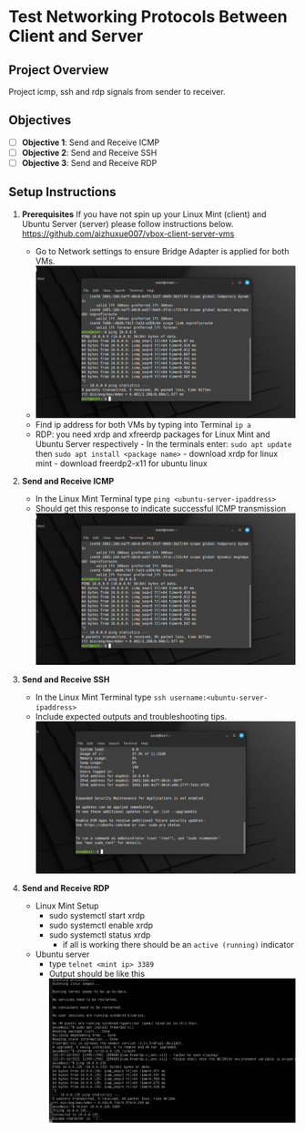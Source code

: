 # Test Networking Protocols Between Client and Server

## Project Overview
Project icmp, ssh and rdp signals from sender to receiver.

## Objectives
- [ ] **Objective 1**: Send and Receive ICMP
- [ ] **Objective 2**: Send and Receive SSH
- [ ] **Objective 3**: Send and Receive RDP

## Setup Instructions
1. **Prerequisites**
   If you have not spin up your Linux Mint (client) and Ubuntu Server (server) please follow instructions below.
   https://github.com/aizhuxue007/vbox-client-server-vms
   - Go to Network settings to ensure Bridge Adapter is applied for both VMs.
   -  ![Bridge Mode](https://github.com/aizhuxue007/communicate-between-client-and-server/blob/main/proj2-2.png)
   - Find ip address for both VMs by typing into Terminal `ip a`
   - RDP: you need xrdp and xfreerdp packages for Linux Mint and Ubuntu Server respectively
         - In the terminals enter: `sudo apt update` then `sudo apt install <package name>`
             - download xrdp for linux mint
             - download freerdp2-x11 for ubuntu linux

3. **Send and Receive ICMP**  
   - In the Linux Mint Terminal type  `ping <ubuntu-server-ipaddress>`
   - Should get this response to indicate successful ICMP transmission
  ![ICMP transmission](https://github.com/aizhuxue007/communicate-between-client-and-server/blob/main/proj2-2.png)

4. **Send and Receive SSH**  
   - In the Linux Mint Terminal type  `ssh username:<ubuntu-server-ipaddress>`
   - Include expected outputs and troubleshooting tips.
  ![SSH transmission](https://github.com/aizhuxue007/communicate-between-client-and-server/blob/main/proj2-3.png)

5. **Send and Receive RDP**
   - Linux Mint Setup
       - sudo systemctl start xrdp
       - sudo systemctl enable xrdp
       - sudo systemctl status xrdp
         - if all is working there should be an `active (running)` indicator
   - Ubuntu server
       - type `telnet <mint ip> 3389`
       - Output should be like this
     ![RDP transmission](https://github.com/aizhuxue007/communicate-between-client-and-server/blob/main/proj2-5.png)


